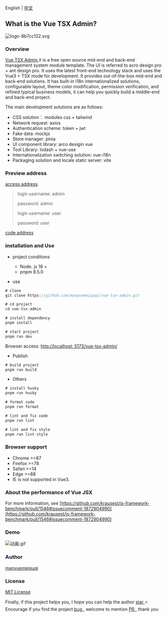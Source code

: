 English | [中文](https://github.com/manyuemeiquqi/vue-tsx-admin/blob/master/README.zh-CN.md)

## What is the Vue TSX Admin?

![logo-8b7cc132.svg](https://cdn.nlark.com/yuque/0/2024/svg/22817409/1704071810855-a476e977-aa08-4521-9072-25398ea3cc29.svg#clientId=u14b4c0c0-88b6-4&from=drop&id=uc834b898&originHeight=64&originWidth=64&originalType=binary&ratio=1&rotation=0&showTitle=false&size=3466&status=done&style=none&taskId=u4e913108-1538-44fd-826a-f6da0e4e91e&title=)

### Overview

[Vue TSX Admin ](https://github.com/manyuemeiquqi/vue-tsx-admin)it is a free open source mid-end and back-end management system module template. The UI is referred to acro design pro + ant design pro. It uses the latest front-end technology stack and uses the Vue3 + TSX mode for development. It provides out-of-the-box mid-end and back-end solutions. It has built-in i18n internationalized solutions, configurable layout, theme color modification, permission verification, and refined typical business models, it can help you quickly build a middle-end and back-end project.

The main development solutions are as follows:

- CSS solution： modules css + tailwind
- Network request: axios
- Authentication scheme: token + jwt
- Fake data: mockjs
- Store manager: pinia
- UI component library: arco desigin vue
- Tool Library: lodash + vue-use
- Internationalization switching solution: vue-i18n
- Packaging solution and locale static server: vite

### Preview address

[access address ](https://manyuemeiquqi.github.io/vue-tsx-admin/)

> login username: admin
>
> password: admin
>
> login username: user
>
> password: user

[code address ](https://github.com/manyuemeiquqi/vue-tsx-admin)

### installation and Use

- project conditions

  - Node. js 18 +
  - pnpm 8.5.0

- use

```javascript
# clone
git clone https://github.com/manyuemeiquqi/vue-tsx-admin.git

# cd project
cd vue-tsx-admin

# install dependency
pnpm install

# start project
pnpm run dev
```

Browser access: [http://localhost: 5173/vue-tsx-admin/ ](http://localhost:5173/vue-tsx-admin/)

- Publish

```javascript
# build project
pnpm run build
```

- Others

```javascript
# install husky
pnpm run husky

# format code
pnpm run format

# lint and fix code
pnpm run lint

# lint and fix style
pnpm run lint-style
```

### Browser support

- Chrome >=87
- Firefox >=78
- Safari >=14
- Edge >=88
- IE is not supported in Vue3.

### About the performance of Vue JSX

For more information, see [https://github.com/krausest/js-framework-benchmark/pull/1546#issuecomment-1872904990](https://github.com/krausest/js-framework-benchmark/pull/1546#issuecomment-1872904990)

### Demo

![动画.gif](https://cdn.nlark.com/yuque/0/2024/gif/22817409/1704072677179-76719f50-5e8a-4f7f-aaab-b1e3952ef6d5.gif#averageHue=%23d5c9b1&clientId=uf128b628-9083-4&from=drop&id=u79f05bb4&originHeight=1007&originWidth=1919&originalType=binary&ratio=1&rotation=0&showTitle=false&size=2616308&status=done&style=none&taskId=u01bc0557-2a52-4e92-8d81-02530d08ada&title=)

### Author

[manyuemeiquqi](https://github.com/manyuemeiquqi/vue-tsx-admin/commits?author=manyuemeiquqi)

### License

[MIT License](https://github.com/manyuemeiquqi/vue-tsx-admin?tab=MIT-1-ov-file)

Finally, if this project helps you, I hope you can help the author [star ](https://github.com/manyuemeiquqi/vue-tsx-admin?tab=readme-ov-file) ⭐ Encourage
if you find the project [bug ](https://github.com/manyuemeiquqi/vue-tsx-admin/issues), welcome to mention [PR ](https://github.com/manyuemeiquqi/vue-tsx-admin/pulls), thank you
